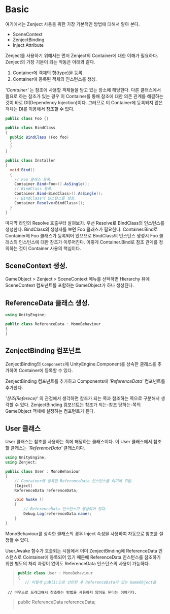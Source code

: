 # Basic

여기에서는 Zenject 사용을 위한 가장 기본적인 방법에 대해서 알아 본다.

* SceneContext
* ZenjectBinding
* Inject Attribute

Zenject를 사용하기 위해서는 먼저 Zenject의 Container에 대한 이해가 필요하다. Zenject의 가장 기본이 되는 작동은 아래와 같다.

1. Container에 객체의 형(type)을 등록.
2. Container에 등록된 객체의 인스턴스를 생성.

*'Container'* 는 참조에 사용할 객체들을 담고 있는 장소에 해당한다. 다른 클래스에서 필요로 하는 참조가 있는 경우 이 Container를 통해 참조에 대한 의존 관계를 해결하는 것이 바로 DI(Dependency Injection)이다. 그러므로 이 Container에 등록되지 않은 객체는 DI를 이용해서 참조할 수 없다.

``` csharp
public class Foo {}

public class BindClass
{
  public BindClass (Foo foo)
  {
  }
}

public class Installer
{
  void Bind()
  {
    // Foo 클래스 등록.
    Container.Bind<Foo>().AsSingle();
    // BindClass 등록.
    Container.Bind<BindClass>().AsSingle();
    // BindClass의 인스턴스를 생성.
    Container.Resolve<BindClass>();
  }
}
```

마지막 라인의 Resolve 호출부터 살펴보자. 우선 Resolve<BindClass>로 BindClass의 인스턴스를 생성한다. BindClass의 생성자를 보면 Foo 클래스가 필요한다. Container.Bind<Foo>로 Container에 Foo 클래스가 등록되어 있으므로 BindClass의 인스턴스 생성시 Foo 클래스의 인스턴스에 대한 참조가 이루어진다. 이렇게 Container.Bind로 참조 관계를 정의하는 것이 Container 사용의 핵심이다.  

## SceneContext 생성.

GameObject > Zenject > SceneContext 메뉴를 선택하면 Hierarchy 뷰에 SceneContext 컴포넌트를 포함하는 GameObject가 하나 생성된다.

## ReferenceData 클래스 생성.

```csharp
using UnityEngine;

public class ReferenceData : MonoBehaviour
{
}
```

## ZenjectBinding 컴포넌트

ZenjectBinding의 `Components`에 UnityEngine.Component를 상속한 클래스를 추가하여 Container에 등록할 수 있다.

ZenjectBinding 컴포넌트를 추가하고 Components에 *'ReferenceData'* 컴포넌트를 추가한다.


*'참조(Referece)'* 의 관점에서 생각하면 참조가 되는 쪽과 참조하는 쪽으로 구분해서 생각할 수 있다. ZenjectBinding 컴포넌트는 참조가 되는-참조 당하는-쪽의 GameObject 객체에 설정하는 컴포턴트가 된다.



## User 클래스

User 클래스는 참조를 사용하는 쪽에 해당하는 클래스이다. 이 User 클래스에서 참조할 클래스는 *'ReferenceData'* 클래스이다.


``` csharp
using UnityEngine;
using Zenject;

public class User : MonoBehaviour
{
    // Container에 등록된 ReferenceData 인스턴스를 여기에 주입.
    [Inject]
    ReferenceData referenceData;

    void Awake ()
    {
        // ReferenceData 인스턴스가 생성되어 있다.
        Debug.Log(referenceData.name);
    }
}
```

MonoBehaviour를 상속한 클래스의 경우 Inject 속성을 사용하여 자동으로 참조를 설정할 수 있다.

User.Awake 함수가 호출되는 시점에서 이미 ZenjectBinding에 ReferenceData 인스턴스로 Cointainer에 등록되어 있기 때문에 ReferenceData 인스턴스를 참조하기 위한 별도의 처리 과정이 없이도 ReferenceData 인스턴스의 사용이 가능하다.

>
>``` csharp
>public class User : MonoBehaviour
>{
>    // 이렇게 public으로 선언한 후 ReferenceData가 있는 GameObject를
     // 마우스로 드래그해서 참조하는 방법을 사용하지 않아도 된다는 이야기다.
>    public ReferenceData referenceData;
>```
